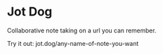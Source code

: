 # Jot Dog

Collaborative note taking on a url you can remember.

Try it out:
jot.dog/any-name-of-note-you-want
